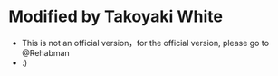 # Modified by Takoyaki White

- This is not an official version，for the official version, please go to @Rehabman
- :)
